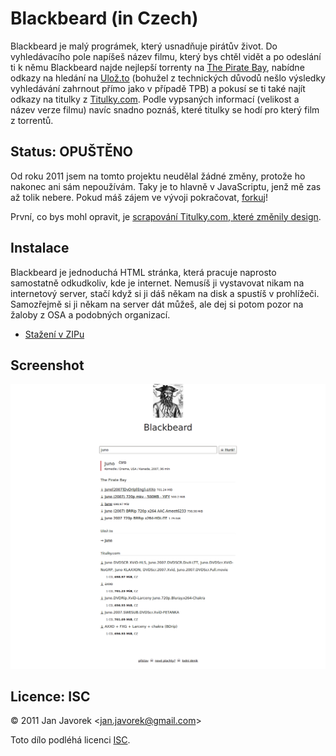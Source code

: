 
# Blackbeard (in Czech)

Blackbeard je malý prográmek, který usnadňuje pirátův život. Do vyhledávacího pole napíšeš název filmu, který bys chtěl vidět a po odeslání ti k němu Blackbeard najde nejlepší torrenty na [The Pirate Bay](http://www.thepiratebay.org), nabídne odkazy na hledání na [Ulož.to](http://www.uloz.to) (bohužel z technických důvodů nešlo výsledky vyhledávání zahrnout přímo jako v případě TPB) a pokusí se ti také najít odkazy na titulky z [Titulky.com](http://www.titulky.com). Podle vypsaných informací (velikost a název verze filmu) navíc snadno poznáš, které titulky se hodí pro který film z torrentů.

## Status: OPUŠTĚNO

Od roku 2011 jsem na tomto projektu neudělal žádné změny, protože ho nakonec ani sám nepoužívám. Taky je to hlavně v JavaScriptu, jenž mě zas až tolik nebere. Pokud máš zájem ve vývoji pokračovat, [forkuj](https://github.com/honzajavorek/blackbeard/fork)!

První, co bys mohl opravit, je [scrapování Titulky.com, které změnily design](https://github.com/honzajavorek/blackbeard/issues/2).

## Instalace

Blackbeard je jednoduchá HTML stránka, která pracuje naprosto samostatně odkudkoliv, kde je internet. Nemusíš ji vystavovat nikam na internetový server, stačí když si ji dáš někam na disk a spustíš v prohlížeči. Samozřejmě si ji někam na server dát můžeš, ale dej si potom pozor na žaloby z OSA a podobných organizací.

- [Stažení v ZIPu](https://github.com/downloads/honzajavorek/blackbeard/blackbeard_ver2011-06-03.zip)

## Screenshot

![Screenshot](https://github.com/honzajavorek/blackbeard/raw/master/static/screenshot.png)

## Licence: ISC

© 2011 Jan Javorek &lt;<a
href="mailto:jan.javorek&#64;gmail.com">jan.javorek&#64;gmail.com</a>&gt;

Toto dílo podléhá licenci [ISC](https://en.wikipedia.org/wiki/ISC_license).
